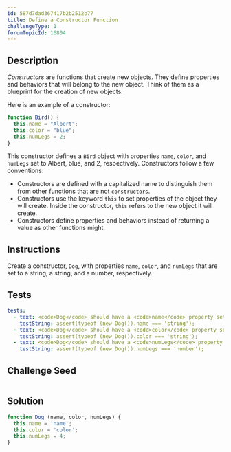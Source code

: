 ```yaml
---
id: 587d7dad367417b2b2512b77
title: Define a Constructor Function
challengeType: 1
forumTopicId: 16804
---
```


## Description

<section id='description'>

<dfn>Constructors</dfn> are functions that create new objects. They define properties and behaviors that will belong to the new object. Think of them as a blueprint for the creation of new objects.

Here is an example of a constructor:

```js
function Bird() {
  this.name = "Albert";
  this.color = "blue";
  this.numLegs = 2;
}
```

This constructor defines a `Bird` object with properties `name`, `color`, and `numLegs` set to Albert, blue, and 2, respectively. Constructors follow a few conventions:

<ul><li>Constructors are defined with a capitalized name to distinguish them from other functions that are not <code>constructors</code>.</li><li>Constructors use the keyword <code>this</code> to set properties of the object they will create. Inside the constructor, <code>this</code> refers to the new object it will create.</li><li>Constructors define properties and behaviors instead of returning a value as other functions might.</li></ul>

</section>

## Instructions

<section id='instructions'>

Create a constructor, `Dog`, with properties `name`, `color`, and `numLegs` that are set to a string, a string, and a number, respectively.

</section>

## Tests

<section id='tests'>

```yml
tests:
  - text: <code>Dog</code> should have a <code>name</code> property set to a string.
    testString: assert(typeof (new Dog()).name === 'string');
  - text: <code>Dog</code> should have a <code>color</code> property set to a string.
    testString: assert(typeof (new Dog()).color === 'string');
  - text: <code>Dog</code> should have a <code>numLegs</code> property set to a number.
    testString: assert(typeof (new Dog()).numLegs === 'number');

```

</section>

## Challenge Seed

<section id='challengeSeed'>

<div id='js-seed'>

```js

```

</div>

</section>

## Solution

<section id='solution'>

```js
function Dog (name, color, numLegs) {
  this.name = 'name';
  this.color = 'color';
  this.numLegs = 4;
}
```

</section>
